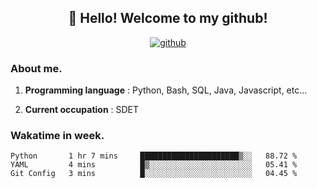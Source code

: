 <h2 align="center">👋 Hello! Welcome to my github! </h2>
<p align="center">
  <a href="https://github.com/usergwen"><img src="https://img.shields.io/badge/GitHub-24292e" alt="github"></a>
</p>

### About me.

1. **Programming language** : Python, Bash, SQL, Java, Javascript, etc...

2. **Current occupation** : SDET

### Wakatime in week.

<!--START_SECTION:waka-->
```text
Python       1 hr 7 mins     ██████████████████████▒░░   88.72 % 
YAML         4 mins          █▒░░░░░░░░░░░░░░░░░░░░░░░   05.41 % 
Git Config   3 mins          █░░░░░░░░░░░░░░░░░░░░░░░░   04.45 % 
```
<!--END_SECTION:waka-->
